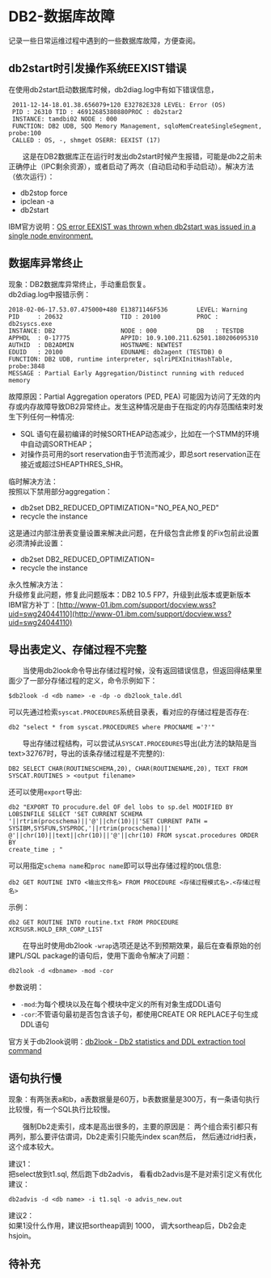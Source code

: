 # DB2-数据库故障
记录一些日常运维过程中遇到的一些数据库故障，方便查阅。 
## db2start时引发操作系统EEXIST错误
在使用db2start启动数据库时候，db2diag.log中有如下错误信息，
```
 2011-12-14-18.01.38.656079+120 E32782E328 LEVEL: Error (OS) 
 PID : 26310 TID : 46912685380880PROC : db2star2 
 INSTANCE: tamdbi02 NODE : 000 
 FUNCTION: DB2 UDB, SQO Memory Management, sqloMemCreateSingleSegment, probe:100 
 CALLED : OS, -, shmget OSERR: EEXIST (17) 
 ```
&#8195;&#8195;这是在DB2数据库正在运行时发出db2start时候产生报错，可能是db2之前未正确停止（IPC剩余资源），或者启动了两次（自动启动和手动启动）。解决方法（依次运行）：
- db2stop force
- ipclean -a
- db2start

IBM官方说明：[OS error EEXIST was thrown when db2start was issued in a single node environment.](https://www.ibm.com/support/pages/os-error-eexist-was-thrown-when-db2start-was-issued-single-node-environment)

## 数据库异常终止
现象：DB2数据库异常终止，手动重启恢复。     
db2diag.log中报错示例：
```
2018-02-06-17.53.07.475000+480 E13871146F536        LEVEL: Warning
PID     : 20632                TID : 20100          PROC : db2syscs.exe
INSTANCE: DB2                  NODE : 000           DB   : TESTDB
APPHDL  : 0-17775              APPID: 10.9.100.211.62501.180206095310
AUTHID  : DB2ADMIN             HOSTNAME: NEWTEST
EDUID   : 20100                EDUNAME: db2agent (TESTDB) 0
FUNCTION: DB2 UDB, runtime interpreter, sqlriPEXInitHashTable, probe:3848
MESSAGE : Partial Early Aggregation/Distinct running with reduced memory
```
故障原因：Partial Aggregation operators (PED, PEA) 可能因为访问了无效的内存或内存故障导致DB2异常终止。发生这种情况是由于在指定的内存范围结束时发生下列任何一种情况:
- SQL 语句在最初编译的时候SORTHEAP动态减少，比如在一个STMM的环境中自动调SORTHEAP；
- 对操作员可用的sort reservation由于节流而减少，即总sort reservation正在接近或超过SHEAPTHRES_SHR。

临时解决方法：        
按照以下禁用部分aggregation：
- db2set DB2_REDUCED_OPTIMIZATION="NO_PEA,NO_PED"
- recycle the instance

这是通过内部注册表变量设置来解决此问题，在升级包含此修复的Fix包前此设置必须清掉此设置：
- db2set DB2_REDUCED_OPTIMIZATION=
- recycle the instance

永久性解决方法：    
升级修复此问题，修复此问题版本：DB2 10.5 FP7，升级到此版本或更新版本
IBM官方补丁：[http://www-01.ibm.com/support/docview.wss?uid=swg24044110](http://www-01.ibm.com/support/docview.wss?uid=swg24044110)

## 导出表定义、存储过程不完整
&#8195;&#8195;当使用db2look命令导出存储过程时候，没有返回错误信息，但返回得结果里面少了一部分存储过程的定义，命令示例如下：
```
$db2look -d <db name> -e -dp -o db2look_tale.ddl
```
可以先通过检索`syscat.PROCEDURES`系统目录表，看对应的存储过程是否存在:
```
db2 "select * from syscat.PROCEDURES where PROCNAME ='?'"
```
&#8195;&#8195;导出存储过程结构，可以尝试从​`SYSCAT.PROCEDURES`导出(此方法的缺陷是当text>32767时，导出的该条存储过程是不完整的):
```
DB2 SELECT CHAR(ROUTINESCHEMA,20), CHAR(ROUTINENAME,20), TEXT FROM SYSCAT.ROUTINES > <output filename>
```
还可以使用`export`导出:
```
db2 "EXPORT TO procudure.del OF del lobs to sp.del MODIFIED BY 
LOBSINFILE SELECT 'SET CURRENT SCHEMA 
'||rtrim(procschema)||'@'||chr(10)||'SET CURRENT PATH = 
SYSIBM,SYSFUN,SYSPROC,'||rtrim(procschema)||' 
@'||chr(10)||text||chr(10)||'@'||chr(10) FROM syscat.procedures ORDER BY
create_time ; "​
```
可以用指定`schema name`和`proc name`即可以导出存储过程的`DDL`信息:
```
db2 GET ROUTINE INTO <输出文件名> FROM PROCEDURE <存储过程模式名>.<存储过程名>
```
示例：
```
db2 GET ROUTINE INTO routine.txt FROM PROCEDURE XCRSUSR.HOLD_ERR_CORP_LIST
```
&#8195;&#8195;在导出时使用db2look `-wrap`选项还是达不到预期效果，最后在查看原始的创建PL/SQL package的语句后，使用下面命令解决了问题：
```
db2look -d <dbname> -mod -cor
```
参数说明：
- `-mod`:为每个模块以及在每个模块中定义的所有对象生成DDL语句
- `-cor`:不管语句最初是否包含该子句，都使用CREATE OR REPLACE子句生成DDL语句

官方关于db2look说明：[db2look - Db2 statistics and DDL extraction tool command](https://www.ibm.com/support/knowledgecenter/SSEPGG_11.5.0/com.ibm.db2.luw.admin.cmd.doc/doc/r0002051.html)
## 语句执行慢
现象：有两张表a和b，a表数据量是60万，b表数据量是300万，有一条语句执行比较慢，有一个SQL执行比较慢。

&#8195;&#8195;强制Db2走索引，成本是高出很多的，主要的原因是： 两个组合索引都只有两列，那么要评估谓词，Db2走索引只能先index scan然后， 然后通过rid扫表，这个成本较大。

建议1：       
把select放到t1.sql, 然后跑下db2advis， 看看db2advis是不是对索引定义有优化建议：
```
db2advis -d <db name> -i t1.sql -o advis_new.out 
```
建议2：   
如果1没什么作用，建议把sortheap调到 1000， 调大sortheap后，Db2会走hsjoin。
## 待补充
